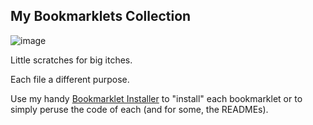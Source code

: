 ## My Bookmarklets Collection

![image](https://github.com/user-attachments/assets/ea7b1d40-feaf-4ff1-9e64-26dc8574fe3d)

Little scratches for big itches. 

Each file a different purpose.

Use my handy [Bookmarklet Installer](https://austegard.com/bookmarklet-installer.html) to "install" each bookmarklet or to simply peruse the code of each (and for some, the READMEs).
